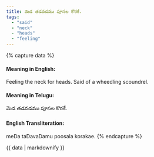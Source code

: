 ```yaml
---
title: మెడ తడవడము పూసల కొరకే.
tags:
  - "said"
  - "neck"
  - "heads"
  - "feeling"
---
```


{% capture data %}
#### Meaning in English:
Feeling the neck for heads.
Said of a wheedling scoundrel.

#### Meaning in Telugu:
మెడ తడవడము పూసల కొరకే.

#### English Transliteration:
meDa taDavaDamu poosala korakae.
{% endcapture %}

{{ data | markdownify }}

